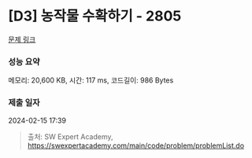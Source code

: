 # [D3] 농작물 수확하기 - 2805 

[문제 링크](https://swexpertacademy.com/main/code/problem/problemDetail.do?contestProbId=AV7GLXqKAWYDFAXB) 

### 성능 요약

메모리: 20,600 KB, 시간: 117 ms, 코드길이: 986 Bytes

### 제출 일자

2024-02-15 17:39



> 출처: SW Expert Academy, https://swexpertacademy.com/main/code/problem/problemList.do
